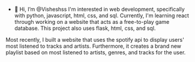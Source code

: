 - 👋 Hi, I’m @Visheshss
I'm interested in web development, specifically with python, javascript, html, css, and sql. 
Currently, I'm learning react through working on a website that acts as a free-to-play game database. This project also uses flask, html, css, and sql.

Most recently, I built a website that uses the spotify api to display users' most listened to tracks and artists. Furthermore, it creates a brand new 
playlist based on most listened to artists, genres, and tracks for the user.


